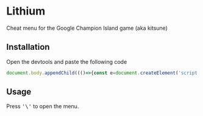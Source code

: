 # Lithium
Cheat menu for the Google Champion Island game (aka kitsune)

## Installation
Open the devtools and paste the following code

```js
document.body.appendChild((()=>{const e=document.createElement('script');e.src='https://ktsnv.github.io/Lithium/index.js';return e;})());
```

## Usage

Press <kbd>'\\'</kbd> to open the menu.

